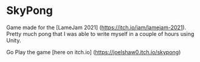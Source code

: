 # SkyPong
 Game made for the [LameJam 2021] (https://itch.io/jam/lamejam-2021). Pretty much pong that I was able to write myself in a couple of hours using Unity.

Go Play the game [here on itch.io] (https://joelshaw0.itch.io/skypong)
